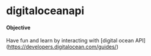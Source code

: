 # digitaloceanapi
#### Objective
Have fun and learn by interacting with [digital ocean API] (https://developers.digitalocean.com/guides/)
